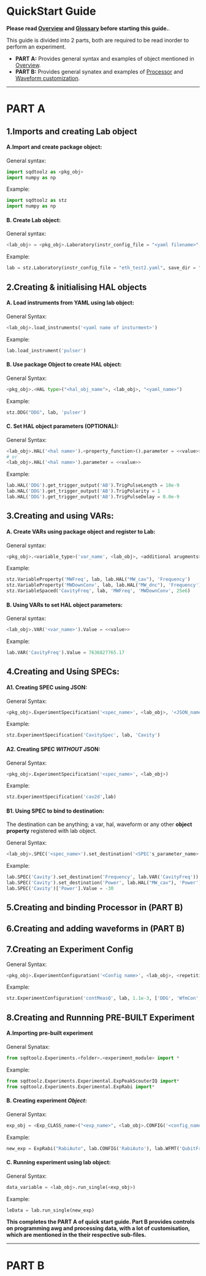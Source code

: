 # QuickStart Guide
   
**Please read [Overview](./overview.md) and [Glossary](./glossary.md) before starting this guide.**.  

This guide is divided into 2 parts, both are required to be read inorder to perform an experiment.

* **PART A:** Provides general syntax and examples of object mentioned in [Overview](./overview).
* **PART B:** Provides general synatex and examples of [Processor](./hals.md) and [Waveform customization]().
   
___
# PART A
  
## 1.Imports and creating Lab object
   
#### A.Import and create package object:
General syntax:   
```python
import sqdtoolz as <pkg_obj>
import numpy as np
```
   
Example:
```python
import sqdtoolz as stz
import numpy as np
```
   
#### B. Create Lab object:
General syntax:
```python
<lab_obj> = <pkg_obj>.Laboratory(instr_config_file = "<yaml filename>", save_dir = "<path to dir in which data is saved>")
```
   
Example:
```python
lab = stz.Laboratory(instr_config_file = "eth_test2.yaml", save_dir = "Z:\\Data\\sqdtoolz_test\\")
```

## 2.Creating \& initialising HAL objects

#### A. Load instruments from YAML using lab object:
General Syntax:
```python
<lab_obj>.load_instruments('<yaml name of insturment>')
```
   
Example:
```python
lab.load_instrument('pulser')
```

#### B. Use package Object to create HAL object:
General Syntax:
```python
<pkg_obj>.<HAL type>("<hal_obj_name">, <lab_obj>, "<yaml_name>")
```
   
Example:
```python
stz.DDG("DDG", lab, 'pulser')
```

#### C. Set HAL object parameters (OPTIONAL):
General Syntax:
```python
<lab_obj>.HAL('<hal name>').<property_function>().parameter = <<value>>     
# or
<lab_obj>.HAL('<hal name>').parameter = <<value>>
```
   
Example:
```python
lab.HAL('DDG').get_trigger_output('AB').TrigPulseLength = 10e-9
lab.HAL('DDG').get_trigger_output('AB').TrigPolarity = 1
lab.HAL('DDG').get_trigger_output('AB').TrigPulseDelay = 0.0e-9
```
   
## 3.Creating and using VARs:
   
#### A. Create VARs using package object and register to Lab:
General syntax:
```python
<pkg_obj>.<variable_type>('var_name', <lab_obj>, <additional arugments>)
```
   
Example:
```python
stz.VariableProperty('MWFreq', lab, lab.HAL("MW_cav"), 'Frequency')
stz.VariableProperty('MWDownConv', lab, lab.HAL("MW_dnc"), 'Frequency')
stz.VariableSpaced('CavityFreq', lab, 'MWFreq', 'MWDownConv', 25e6)
```

#### B. Using VARs to set HAL object parameters:
General syntax:
```python
<lab_obj>.VAR('<var_name>').Value = <<value>>
```
   
Example:
```python
lab.VAR('CavityFreq').Value = 7636827765.17
```

## 4.Creating and Using SPECs:

#### A1. Creating SPEC using JSON:
General Syntax:
```python
<pkg_obj>.ExperimentSpecification('<spec_name>', <lab_obj>, '<JSON_name>')
```

Example:
```python
stz.ExperimentSpecification('CavitySpec', lab, 'Cavity')
```

#### A2. Creating SPEC _WITHOUT_ JSON:
General Syntax:
```python
<pkg_obj>.ExperimentSpecification('<spec_name>', <lab_obj>)
```

Example:
```python
stz.ExperimentSpecification('cav2d',lab)
```

#### B1. Using SPEC to bind to destination:
   
The destination can be anything; a var, hal, waveform or any other **object property** registered with lab object.   
   
General Syntax:
```python
<lab_obj>.SPEC('<spec_name>').set_destination('<SPEC's_parameter_name>', <lab_obj>.<VAR/HAL/WAVeform_name>, <VAR/HAL/WAVeform's_parameter_name>)
```
   
Example:
```python
lab.SPEC('Cavity').set_destination('Frequency', lab.VAR('CavityFreq'))
lab.SPEC('Cavity').set_destination('Power', lab.HAL("MW_cav"), 'Power')
lab.SPEC('Cavity')['Power'].Value = -30
```
     
## 5.Creating and binding Processor in (PART B)
   
## 6.Creating and adding waveforms in (PART B)
   
## 7.Creating an Experiment Config
General Syntax:
```python
<pkg_obj>.ExperimentConfiguration('<Config name>', <lab_obj>, <repetition_time>, [ <list of HAL names> ], <ACQ HAL>, [ <list of SPECs names> ])
```
   
Example:
```python
stz.ExperimentConfiguration('contMeasQ', lab, 1.1e-3, ['DDG', 'WfmCon', 'MW_cav', 'MW_dnc', 'MW_qubit', 'sw_radial_rt'], 'DigiC', ['Cavity', 'Qubit1'])
```

## 8.Creating and Runnning PRE-BUILT Experiment

#### A.Importing pre-built experiment
General Synatax:
```python
from sqdtoolz.Experiments.<folder>.<experiment_module> import *
```
   
Example:
```python
from sqdtoolz.Experiments.Experimental.ExpPeakScouterIQ import*
from sqdtoolz.Experiments.Experimental.ExpRabi import*
```
   
#### B. Creating experiment _Object_:
General Syntax:
```python
exp_obj = <Exp_CLASS_name>("<exp_name>", <lab_obj>.CONFIG('<config_name>', <additional parameters>)
```
   
Example:
```python
new_exp = ExpRabi("RabiAuto", lab.CONFIG('RabiAuto'), lab.WFMT('QubitFreqGE'), np.linspace(0.0,0.5,100), param_rabi_frequency=lab.SPEC('Qubit1')['Rabi Amplitude Frequency'], param_rabi_decay_time=lab.VAR('Qubit Decay Rate'))
```
   
####  C. Running experiment using lab object:
General Syntax:
```python
data_variable = <lab_obj>.run_single(<exp_obj>)
```
   
Example:
```python
leData = lab.run_single(new_exp)
```
   
**This completes the PART A of quick start guide. Part B provides controls on programming awg and processing data, with a lot of customisation, which are mentioned in the their respective sub-files.**
   
___
# PART B







